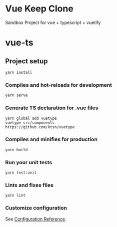 # Vue Keep Clone

Sandbox Project for vue + typescript + vuetify

# vue-ts

## Project setup
```
yarn install
```

### Compiles and hot-reloads for development
```
yarn serve
```

### Generate TS declaration for .vue files
```
yarn global add vuetype
vuetype src/components
https://github.com/ktsn/vuetype
```


### Compiles and minifies for production
```
yarn build
```

### Run your unit tests
```
yarn test:unit
```

### Lints and fixes files
```
yarn lint
```

### Customize configuration
See [Configuration Reference](https://cli.vuejs.org/config/).
